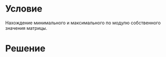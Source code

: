 # Условие
Нахождение минимального и максимального по модулю собственного значения
матрицы.
# Решение